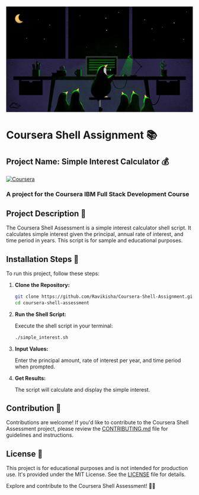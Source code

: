 ![Poster](docs/docs1.jpg)
# Coursera Shell Assignment 📚

## Project Name: Simple Interest Calculator 💰
[![Coursera](https://img.shields.io/badge/Coursera-0056D2?style=for-the-badge&logo=Coursera&logoColor=white)](https://www.coursera.org/)

### A project for the Coursera IBM Full Stack Development Course
## Project Description 📝

The Coursera Shell Assessment is a simple interest calculator shell script. It calculates simple interest given the principal, annual rate of interest, and time period in years. This script is for sample and educational purposes.

## Installation Steps 🚀

To run this project, follow these steps:

1. **Clone the Repository:**

   ```bash
   git clone https://github.com/Ravikisha/Coursera-Shell-Assignment.git
   cd coursera-shell-assessment
   ```

2. **Run the Shell Script:**

   Execute the shell script in your terminal:

   ```bash
   ./simple_interest.sh
   ```

3. **Input Values:**

   Enter the principal amount, rate of interest per year, and time period when prompted.

4. **Get Results:**

   The script will calculate and display the simple interest.

## Contribution 👥

Contributions are welcome! If you'd like to contribute to the Coursera Shell Assessment project, please review the [CONTRIBUTING.md](CONTRIBUTING.md) file for guidelines and instructions.

## License 📜

This project is for educational purposes and is not intended for production use. It's provided under the MIT License. See the [LICENSE](LICENSE) file for details.

Explore and contribute to the Coursera Shell Assessment! 🚀💡
